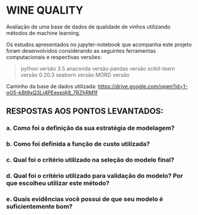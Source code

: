 # WINE QUALITY
Avaliação de uma base de dados de qualidade de vinhos utilizando métodos de machine learning.

Os estudos apresentados no jupyter-notebook que acompanha este projeto foram desenvolvidos considerando as seguintes ferramentas computacionais e respectivas versões:

> python versão 3.5
> anaconda versão 
> pandas versão 
> scikit-learn versão 0.20.3
> seaborn versão
> MORD versão

Caminho da base de dados utilizada: https://drive.google.com/open?id=1-oG5-kBt9xQ3Li4PEexpiA9_7RZhRM1f

## RESPOSTAS AOS PONTOS LEVANTADOS:

### a. Como foi a definição da sua estratégia de modelagem?
### b. Como foi definida a função de custo utilizada?
### c. Qual foi o critério utilizado na seleção do modelo final?
### d. Qual foi o critério utilizado para validação do modelo? Por que escolheu utilizar este método?
### e. Quais evidências você possui de que seu modelo é suficientemente bom?
